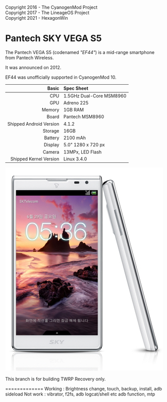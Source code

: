 Copyright 2016 - The CyanogenMod Project  
Copyright 2017 - The LineageOS Project  
Copyright 2021 - HexagonWin

Pantech SKY VEGA S5
=============

The Pantech VEGA S5 (codenamed _"EF44"_) is a mid-range smartphone from Pantech Wireless.

It was announced on 2012.

EF44 was unofficially supported in CyanogenMod 10.

Basic   | Spec Sheet
-------:|:-------------------------
CPU     | 1.5GHz Dual-Core MSM8960
GPU     | Adreno 225
Memory  | 1GB RAM
Board   | Pantech MSM8960
Shipped Android Version | 4.1.2
Storage | 16GB
Battery | 2100 mAh
Display | 5.0" 1280 x 720 px
Camera  | 13MPx, LED Flash
Shipped Kernel Version | Linux 3.4.0

![SKY VEGA S5 White](https://github.com/HexagonWin/twrp_device_pantech_ef44/blob/android-5.1/device.jpg)

This branch is for building TWRP Recovery only.

=============
Working : Brightness change, touch, backup, install, adb sideload
Not work : vibrator, f2fs, adb logcat/shell etc adb function, mtp
